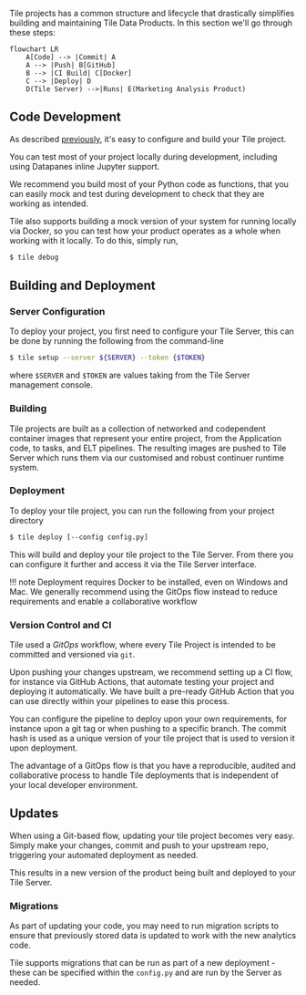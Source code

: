 Tile projects has a common structure and lifecycle that drastically simplifies building and maintaining Tile Data Products. In this section we'll go through these steps:

```mermaid
flowchart LR
    A[Code] --> |Commit| A
    A --> |Push| B[GitHub]
    B --> |CI Build| C[Docker]
    C --> |Deploy| D
    D(Tile Server) -->|Runs| E(Marketing Analysis Product)
```

## Code Development

As described [previously](./projects.md), it's easy to configure and build your Tile project.

You can test most of your project locally during development, including using Datapanes inline Jupyter support.

We recommend you build most of your Python code as functions, that you can easily mock and test during development to check that they are working as intended.

Tile also supports building a mock version of your system for running locally via Docker, so you can test how your product operates as a whole when working with it locally. To do this, simply run,

```bash
$ tile debug
```

## Building and Deployment

### Server Configuration

To deploy your project, you first need to configure your Tile Server, this can be done by running the following from the command-line

```bash
$ tile setup --server ${SERVER} --token {$TOKEN}
```

where `$SERVER` and `$TOKEN` are values taking from the Tile Server management console.

### Building

Tile projects are built as a collection of networked and codependent container images that represent your entire project, from the Application code, to tasks, and ELT pipelines. The resulting images are pushed to Tile Server which runs them via our customised and robust continuer runtime system.

### Deployment

To deploy your tile project, you can run the following from your project directory

```bash
$ tile deploy [--config config.py]
```

This will build and deploy your tile project to the Tile Server. From there you can configure it further and access it via the Tile Server interface.

!!! note
    Deployment requires Docker to be installed, even on Windows and Mac. We generally recommend using the GitOps flow instead to reduce requirements and enable a collaborative workflow

### Version Control and CI

Tile used a _GitOps_ workflow, where every Tile Project is intended to be committed and versioned via `git`.

Upon pushing your changes upstream, we recommend setting up a CI flow, for instance via GitHub Actions, that automate testing your project and deploying it automatically. We have built a pre-ready GitHub Action that you can use directly within your pipelines to ease this process.

You can configure the pipeline to deploy upon your own requirements, for instance upon a git tag or when pushing to a specific branch. The commit hash is used as a unique version of your tile project that is used to version it upon deployment.

The advantage of a GitOps flow is that you have a reproducible, audited and collaborative process to handle Tile deployments that is independent of your local developer environment.

## Updates

When using a Git-based flow, updating your tile project becomes very easy. Simply make your changes, commit and push to your upstream repo, triggering your automated deployment as needed.

This results in a new version of the product being built and deployed to your Tile Server.

### Migrations

As part of updating your code, you may need to run migration scripts to ensure that previously stored data is updated to work with the new analytics code.

Tile supports migrations that can be run as part of a new deployment - these can be specified within the `config.py` and are run by the Server as needed.
